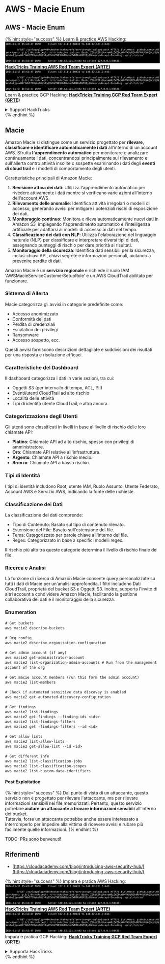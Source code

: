 # AWS - Macie Enum

## AWS - Macie Enum

{% hint style="success" %}
Learn & practice AWS Hacking:<img src="../../../../.gitbook/assets/image (1).png" alt="" data-size="line">[**HackTricks Training AWS Red Team Expert (ARTE)**](https://training.hacktricks.xyz/courses/arte)<img src="../../../../.gitbook/assets/image (1).png" alt="" data-size="line">\
Learn & practice GCP Hacking: <img src="../../../../.gitbook/assets/image (2).png" alt="" data-size="line">[**HackTricks Training GCP Red Team Expert (GRTE)**<img src="../../../../.gitbook/assets/image (2).png" alt="" data-size="line">](https://training.hacktricks.xyz/courses/grte)

<details>

<summary>Support HackTricks</summary>

* Check the [**subscription plans**](https://github.com/sponsors/carlospolop)!
* **Join the** 💬 [**Discord group**](https://discord.gg/hRep4RUj7f) or the [**telegram group**](https://t.me/peass) or **follow** us on **Twitter** 🐦 [**@hacktricks\_live**](https://twitter.com/hacktricks\_live)**.**
* **Share hacking tricks by submitting PRs to the** [**HackTricks**](https://github.com/carlospolop/hacktricks) and [**HackTricks Cloud**](https://github.com/carlospolop/hacktricks-cloud) github repos.

</details>
{% endhint %}

## Macie

Amazon Macie si distingue come un servizio progettato per **rilevare, classificare e identificare automaticamente i dati** all'interno di un account AWS. Sfrutta **l'apprendimento automatico** per monitorare e analizzare continuamente i dati, concentrandosi principalmente sul rilevamento e sull'allerta contro attività insolite o sospette esaminando i dati degli **eventi di cloud trail** e i modelli di comportamento degli utenti.

Caratteristiche principali di Amazon Macie:

1. **Revisione attiva dei dati**: Utilizza l'apprendimento automatico per rivedere attivamente i dati mentre si verificano varie azioni all'interno dell'account AWS.
2. **Rilevamento delle anomalie**: Identifica attività irregolari o modelli di accesso, generando avvisi per mitigare i potenziali rischi di esposizione dei dati.
3. **Monitoraggio continuo**: Monitora e rileva automaticamente nuovi dati in Amazon S3, impiegando l'apprendimento automatico e l'intelligenza artificiale per adattarsi ai modelli di accesso ai dati nel tempo.
4. **Classificazione dei dati con NLP**: Utilizza l'elaborazione del linguaggio naturale (NLP) per classificare e interpretare diversi tipi di dati, assegnando punteggi di rischio per dare priorità ai risultati.
5. **Monitoraggio della sicurezza**: Identifica dati sensibili per la sicurezza, inclusi chiavi API, chiavi segrete e informazioni personali, aiutando a prevenire perdite di dati.

Amazon Macie è un **servizio regionale** e richiede il ruolo IAM 'AWSMacieServiceCustomerSetupRole' e un AWS CloudTrail abilitato per funzionare.

### Sistema di Allerta

Macie categorizza gli avvisi in categorie predefinite come:

* Accesso anonimizzato
* Conformità dei dati
* Perdita di credenziali
* Escalation dei privilegi
* Ransomware
* Accesso sospetto, ecc.

Questi avvisi forniscono descrizioni dettagliate e suddivisioni dei risultati per una risposta e risoluzione efficaci.

### Caratteristiche del Dashboard

Il dashboard categorizza i dati in varie sezioni, tra cui:

* Oggetti S3 (per intervallo di tempo, ACL, PII)
* Eventi/utenti CloudTrail ad alto rischio
* Località delle attività
* Tipi di identità utente CloudTrail, e altro ancora.

### Categorizzazione degli Utenti

Gli utenti sono classificati in livelli in base al livello di rischio delle loro chiamate API:

* **Platino**: Chiamate API ad alto rischio, spesso con privilegi di amministratore.
* **Oro**: Chiamate API relative all'infrastruttura.
* **Argento**: Chiamate API a rischio medio.
* **Bronzo**: Chiamate API a basso rischio.

### Tipi di Identità

I tipi di identità includono Root, utente IAM, Ruolo Assunto, Utente Federato, Account AWS e Servizio AWS, indicando la fonte delle richieste.

### Classificazione dei Dati

La classificazione dei dati comprende:

* Tipo di Contenuto: Basato sul tipo di contenuto rilevato.
* Estensione del File: Basato sull'estensione del file.
* Tema: Categorizzato per parole chiave all'interno dei file.
* Regex: Categorizzato in base a specifici modelli regex.

Il rischio più alto tra queste categorie determina il livello di rischio finale del file.

### Ricerca e Analisi

La funzione di ricerca di Amazon Macie consente query personalizzate su tutti i dati di Macie per un'analisi approfondita. I filtri includono Dati CloudTrail, proprietà del bucket S3 e Oggetti S3. Inoltre, supporta l'invito di altri account a condividere Amazon Macie, facilitando la gestione collaborativa dei dati e il monitoraggio della sicurezza.

### Enumeration
```
# Get buckets
aws macie2 describe-buckets

# Org config
aws macie2 describe-organization-configuration

# Get admin account (if any)
aws macie2 get-administrator-account
aws macie2 list-organization-admin-accounts # Run from the management account of the org

# Get macie account members (run this form the admin account)
aws macie2 list-members

# Check if automated sensitive data discovey is enabled
aws macie2 get-automated-discovery-configuration

# Get findings
aws macie2 list-findings
aws macie2 get-findings --finding-ids <ids>
aws macie2 list-findings-filters
aws macie2 get -findings-filters --id <id>

# Get allow lists
aws macie2 list-allow-lists
aws macie2 get-allow-list --id <id>

# Get different info
aws macie2 list-classification-jobs
aws macie2 list-classification-scopes
aws macie2 list-custom-data-identifiers
```
#### Post Exploitation

{% hint style="success" %}
Dal punto di vista di un attaccante, questo servizio non è progettato per rilevare l'attaccante, ma per rilevare informazioni sensibili nei file memorizzati. Pertanto, questo servizio potrebbe **aiutare un attaccante a trovare informazioni sensibili** all'interno dei bucket.\
Tuttavia, forse un attaccante potrebbe anche essere interessato a interromperlo per impedire alla vittima di ricevere avvisi e rubare più facilmente quelle informazioni.
{% endhint %}

TODO: PRs sono benvenuti!

## Riferimenti

* [https://cloudacademy.com/blog/introducing-aws-security-hub/](https://cloudacademy.com/blog/introducing-aws-security-hub/)

{% hint style="success" %}
Impara e pratica AWS Hacking:<img src="../../../../.gitbook/assets/image (1).png" alt="" data-size="line">[**HackTricks Training AWS Red Team Expert (ARTE)**](https://training.hacktricks.xyz/courses/arte)<img src="../../../../.gitbook/assets/image (1).png" alt="" data-size="line">\
Impara e pratica GCP Hacking: <img src="../../../../.gitbook/assets/image (2).png" alt="" data-size="line">[**HackTricks Training GCP Red Team Expert (GRTE)**<img src="../../../../.gitbook/assets/image (2).png" alt="" data-size="line">](https://training.hacktricks.xyz/courses/grte)

<details>

<summary>Supporta HackTricks</summary>

* Controlla i [**piani di abbonamento**](https://github.com/sponsors/carlospolop)!
* **Unisciti al** 💬 [**gruppo Discord**](https://discord.gg/hRep4RUj7f) o al [**gruppo telegram**](https://t.me/peass) o **seguici** su **Twitter** 🐦 [**@hacktricks\_live**](https://twitter.com/hacktricks\_live)**.**
* **Condividi trucchi di hacking inviando PR ai** [**HackTricks**](https://github.com/carlospolop/hacktricks) e [**HackTricks Cloud**](https://github.com/carlospolop/hacktricks-cloud) repos di github.

</details>
{% endhint %}
